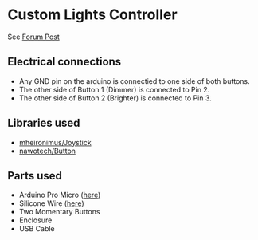 # Custom Lights Controller

See [Forum Post](https://discuss.bluerobotics.com/t/the-lights-controller-that-no-one-needs-but-might-help-with-custom-controller-projects/13825)

## Electrical connections

* Any GND pin on the arduino is connectied to one side of both buttons.
* The other side of Button 1 (Dimmer) is connected to Pin 2.
* The other side of Button 2 (Brighter) is connected to Pin 3.
  
## Libraries used

* [mheironimus/Joystick](https://registry.platformio.org/libraries/mheironimus/Joystick)
* [nawotech/Button](https://registry.platformio.org/libraries/nawotech/Button)

## Parts used

* Arduino Pro Micro ([here](https://www.banggood.com/custlink/3DKJqI5UFn))
* Silicone Wire ([here](https://www.banggood.com/custlink/3vmCMSPMiF))
* Two Momentary Buttons
* Enclosure
* USB Cable
